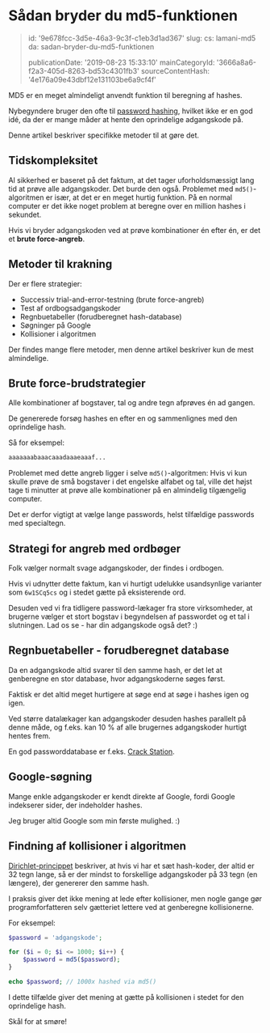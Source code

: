 Sådan bryder du md5-funktionen
==============================

> id: '9e678fcc-3d5e-46a3-9c3f-c1eb3d1ad367'
> slug:
> 	cs: lamani-md5
> 	da: sadan-bryder-du-md5-funktionen
> 
> publicationDate: '2019-08-23 15:33:10'
> mainCategoryId: '3666a8a6-f2a3-405d-8263-bd53c4301fb3'
> sourceContentHash: '4e176a09e43dbf12e131103be6a9cf4f'

MD5 er en meget almindeligt anvendt funktion til beregning af hashes.

Nybegyndere bruger den ofte til <a href="/hashovani">password hashing</a>, hvilket ikke er en god idé, da der er mange måder at hente den oprindelige adgangskode på.

Denne artikel beskriver specifikke metoder til at gøre det.

Tidskompleksitet
----------------

Al sikkerhed er baseret på det faktum, at det tager uforholdsmæssigt lang tid at prøve alle adgangskoder. Det burde den også. Problemet med `md5()`-algoritmen er især, at det er en meget hurtig funktion. På en normal computer er det ikke noget problem at beregne over en million hashes i sekundet.

Hvis vi bryder adgangskoden ved at prøve kombinationer én efter én, er det et **brute force-angreb**.

Metoder til krakning
----------------

Der er flere strategier:

- Successiv trial-and-error-testning (brute force-angreb)
- Test af ordbogsadgangskoder
- Regnbuetabeller (forudberegnet hash-database)
- Søgninger på Google
- Kollisioner i algoritmen

Der findes mange flere metoder, men denne artikel beskriver kun de mest almindelige.

Brute force-brudstrategier
-----------------------------

Alle kombinationer af bogstaver, tal og andre tegn afprøves én ad gangen.

De genererede forsøg hashes en efter en og sammenlignes med den oprindelige hash.

Så for eksempel:

```php
aaaaaaabaaacaaadaaaeaaaf...
```

Problemet med dette angreb ligger i selve `md5()`-algoritmen: Hvis vi kun skulle prøve de små bogstaver i det engelske alfabet og tal, ville det højst tage ti minutter at prøve alle kombinationer på en almindelig tilgængelig computer.

Det er derfor vigtigt at vælge lange passwords, helst tilfældige passwords med specialtegn.

Strategi for angreb med ordbøger
----------------------------

Folk vælger normalt svage adgangskoder, der findes i ordbogen.

Hvis vi udnytter dette faktum, kan vi hurtigt udelukke usandsynlige varianter som `6w1SCq5cs` og i stedet gætte på eksisterende ord.

Desuden ved vi fra tidligere password-lækager fra store virksomheder, at brugerne vælger et stort bogstav i begyndelsen af passwordet og et tal i slutningen. Lad os se - har din adgangskode også det? :)

Regnbuetabeller - forudberegnet database
--------------------------------------

Da en adgangskode altid svarer til den samme hash, er det let at genberegne en stor database, hvor adgangskoderne søges først.

Faktisk er det altid meget hurtigere at søge end at søge i hashes igen og igen.

Ved større datalækager kan adgangskoder desuden hashes parallelt på denne måde, og f.eks. kan 10 % af alle brugernes adgangskoder hurtigt hentes frem.

En god passworddatabase er f.eks. <a href="https://crackstation.net/">Crack Station</a>.

Google-søgning
-------------------

Mange enkle adgangskoder er kendt direkte af Google, fordi Google indekserer sider, der indeholder hashes.

Jeg bruger altid Google som min første mulighed. :)

Findning af kollisioner i algoritmen
--------------------------

<a href="https://cs.wikipedia.org/wiki/Dirichlet%C5%AFv_princip">Dirichlet-princippet</a> beskriver, at hvis vi har et sæt hash-koder, der altid er 32 tegn lange, så er der mindst to forskellige adgangskoder på 33 tegn (en længere), der genererer den samme hash.

I praksis giver det ikke mening at lede efter kollisioner, men nogle gange gør programforfatteren selv gætteriet lettere ved at genberegne kollisionerne.

For eksempel:

```php
$password = 'adgangskode';

for ($i = 0; $i <= 1000; $i++) {
    $password = md5($password);
}

echo $password; // 1000x hashed via md5()
```

I dette tilfælde giver det mening at gætte på kollisionen i stedet for den oprindelige hash.

Skål for at smøre!
